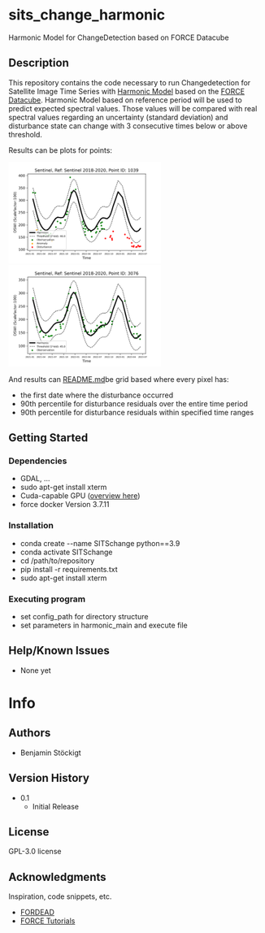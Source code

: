 # sits_change_harmonic

Harmonic Model for ChangeDetection based on FORCE Datacube

## Description

This repository contains the code necessary to run Changedetection for Satellite Image Time Series with [Harmonic Model](https://www.sciencedirect.com/science/article/abs/pii/S0034425715000590) based on the [FORCE Datacube](https://force-eo.readthedocs.io/en/latest/index.html). 
Harmonic Model based on reference period will be used to predict expected spectral values. Those values will be compared with real spectral values regarding an uncertainty (standard deviation) and disturbance state can change with 3 consecutive times below or above threshold. 

Results can be plots for points:

<img src="img/change.png" width="300" height="200" /> <img src="img/nochange.png" width="300" height="200" />

And results can [README.md](..%2FSITS_classification%2FREADME.md)be grid based where every pixel has:
- the first date where the disturbance occurred
- 90th percentile for disturbance residuals over the entire time period
- 90th percentile for disturbance residuals within specified time ranges


## Getting Started

### Dependencies

* GDAL, ...
* sudo apt-get install xterm
* Cuda-capable GPU ([overview here](https://developer.nvidia.com/cuda-gpus))
* force docker Version 3.7.11


### Installation

* conda create --name SITSchange python==3.9
* conda activate SITSchange
* cd /path/to/repository
* pip install -r requirements.txt
* sudo apt-get install xterm

### Executing program

* set config_path for directory structure
* set parameters in harmonic_main and execute file

## Help/Known Issues

* None yet

# Info

## Authors

* Benjamin Stöckigt

## Version History

* 0.1
    * Initial Release

## License

GPL-3.0 license

## Acknowledgments

Inspiration, code snippets, etc.

* [FORDEAD](https://fordead.gitlab.io/fordead_package/)
* [FORCE Tutorials](https://force-eo.readthedocs.io/en/latest/howto/udf_py.html)
